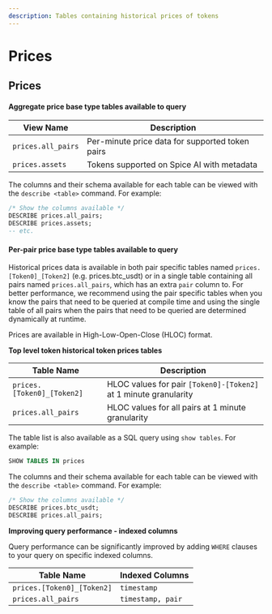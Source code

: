 ```yaml
---
description: Tables containing historical prices of tokens
---
```


# Prices

## Prices

#### Aggregate price base type tables available to query

| View Name          | Description                                     |
| ------------------ | ----------------------------------------------- |
| `prices.all_pairs` | Per-minute price data for supported token pairs |
| `prices.assets`    | Tokens supported on Spice AI with metadata      |

The columns and their schema available for each table can be viewed with the `describe <table>` command. For example:

```sql
/* Show the columns available */
DESCRIBE prices.all_pairs;
DESCRIBE prices.assets;
-- etc.
```

#### Per-pair price base type tables available to query

Historical prices data is available in both pair specific tables named `prices.[Token0]_[Token2]` (e.g. prices.btc\_usdt) or in a single table containing all pairs named `prices.all_pairs`, which has an extra `pair` column to. For better performance, we recommend using the pair specific tables when you know the pairs that need to be queried at compile time and using the single table of all pairs when the pairs that need to be queried are determined dynamically at runtime.

Prices are available in High-Low-Open-Close (HLOC) format.

**Top level token historical token prices tables**

| Table Name                 | Description                                                      |
| -------------------------- | ---------------------------------------------------------------- |
| `prices.[Token0]_[Token2]` | HLOC values for pair `[Token0]-[Token2]` at 1 minute granularity |
| `prices.all_pairs`         | HLOC values for all pairs at 1 minute granularity                |

The table list is also available as a SQL query using `show tables`. For example:

```sql
SHOW TABLES IN prices
```

The columns and their schema available for each table can be viewed with the `describe <table>` command. For example:

```sql
/* Show the columns available */
DESCRIBE prices.btc_usdt;
DESCRIBE prices.all_pairs;
```

**Improving query performance - indexed columns**

Query performance can be significantly improved by adding `WHERE` clauses to your query on specific indexed columns.

| Table Name                 | Indexed Columns   |
| -------------------------- | ----------------- |
| `prices.[Token0]_[Token2]` | `timestamp`       |
| `prices.all_pairs`         | `timestamp, pair` |
